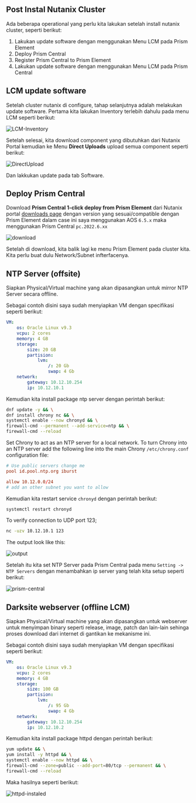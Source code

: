 ## Post Instal Nutanix Cluster

Ada beberapa operational yang perlu kita lakukan setelah install nutanix cluster, seperti berikut:

1. Lakukan update software dengan menggunakan Menu LCM pada Prism Element
2. Deploy Prism Central
3. Register Prism Central to Prism Element
4. Lakukan update software dengan menggunakan Menu LCM pada Prism Central

## LCM update software

Setelah cluster nutanix di configure, tahap selanjutnya adalah melakukan update software. Pertama kita lakukan Inventory terlebih dahulu pada menu LCM seperti berikut:

![LCM-Inventory](./imgs/06-post-install/01a-do-inventory.png)

Setelah selesai, kita download component yang dibutuhkan dari Nutanix Portal kemudian ke Menu **Direct Uploads** upload semua component seperti berikut:

![DirectUpload](./imgs/06-post-install/01e-direct-uploads.png)

Dan lakkukan update pada tab Software.

## Deploy Prism Central

Download **Prism Central 1-click deploy from Prism Element** dari Nutanix portal [downloads page](https://portal.nutanix.com/page/downloads?product=prism) dengan version yang sesuai/compatible dengan Prism Element dalam case ini saya menggunakan AOS `6.5.x` maka menggunakan Prism Central `pc.2022.6.xx`

![download](imgs/06a-prism-central/01-download.png)

Setelah di download, kita balik lagi ke menu Prism Element pada cluster kita. Kita perlu buat dulu Network/Subnet infterfacenya.

## NTP Server (offsite)

Siapkan Physical/Virtual machine yang akan dipasangkan untuk mirror NTP Server secara offline.

Sebagai contoh disini saya sudah menyiapkan VM dengan specifikasi seperti berikut:

```yaml
VM: 
    os: Oracle Linux v9.3
    vcpu: 2 cores
    memory: 4 GB
    storage: 
        size: 20 GB
        partision:
            lvm:
                /: 20 Gb
                swap: 4 Gb
    network:
        gateway: 10.12.10.254
        ip: 10.12.10.1
```

Kemudian kita install package ntp server dengan perintah berikut:

```bash
dnf update -y && \
dnf install chrony nc && \
systemctl enable --now chronyd && \
firewall-cmd --permanent --add-service=ntp && \
firewall-cmd --reload
```

Set Chrony to act as an NTP server for a local network. To turn Chrony into an NTP server add the following line into the main Chrony `/etc/chrony.conf` configuration file:

```conf
# Use public servers change me
pool id.pool.ntp.org iburst

allow 10.12.0.0/24
# add an other subnet you want to allow
```

Kemudian kita restart service `chronyd` dengan perintah berikut:

```bash
systemctl restart chronyd
```

To verify connection to UDP port 123;

```bash
nc -uzv 10.12.10.1 123
```

The output look like this:

![output](imgs/06-post-install/02a-ntp-server.png)

Setelah itu kita set NTP Server pada Prism Central pada menu `Setting -> NTP Servers` dengan menambahkan ip server yang telah kita setup seperti berikut:

![prism-central](imgs/06-post-install/02b-add-local-ntpserver.png)

## Darksite webserver (offline LCM)

Siapkan Physical/Virtual machine yang akan dipasangkan untuk webserver untuk menyimpan binary seperti release, image, patch dan lain-lain sehinga proses download dari internet di gantikan ke mekanisme ini.

Sebagai contoh disini saya sudah menyiapkan VM dengan specifikasi seperti berikut:

```yaml
VM: 
    os: Oracle Linux v9.3
    vcpu: 2 cores
    memory: 4 GB
    storage: 
        size: 100 GB
        partision:
            lvm:
                /: 95 Gb
                swap: 4 Gb
    network:
        gateway: 10.12.10.254
        ip: 10.12.10.2
```

Kemudian kita install package httpd dengan perintah berikut:

```bash
yum update && \
yum install -y httpd && \
systemctl enable --now httpd && \
firewall-cmd --zone=public --add-port=80/tcp --permanent && \
firewall-cmd --reload
```

Maka hasilnya seperti berikut:

![httpd-instaled](imgs/07-karbon/03-httpd-instaled.png)